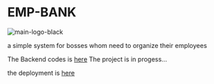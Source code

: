 
# EMP-BANK
![main-logo-black](https://github.com/saeedsamimi/React/assets/67265541/e6d5221c-8f4b-4edd-aec7-e0ffa9524adc)

a simple system for bosses whom need to organize their employees

The Backend codes is [here](https://github.com/saeedsamimi/EB-Backend)
The project is in progess...

the deployment is [here](https://saeedsamimi.ir/login)
